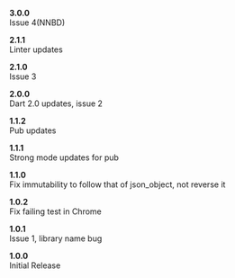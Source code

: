 **3.0.0**<br>
Issue 4(NNBD)

**2.1.1**<br>
Linter updates

**2.1.0**<br>
Issue 3

**2.0.0**<br>
Dart 2.0 updates, issue 2

**1.1.2**<br>
Pub updates

**1.1.1**<br>
Strong mode updates for pub

**1.1.0**<br>
Fix immutability to follow that of json_object, not reverse it

**1.0.2**<br>
Fix failing test in Chrome

**1.0.1**<br>
Issue 1, library name bug

**1.0.0**<br>
Initial Release